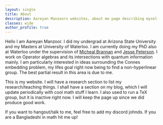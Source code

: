 ```yaml
---
layout: single
title: About
description: Aareyan Manzoors websites, about me page describing myself and the goal of the site.
classes: wide
author_profile: true
---
```

Hello I am Aareyan Manzoor. I did my undergrad at Arizona State University and my Masters at University of Waterloo. I am currently doing my PhD also at Waterloo under the supervision of <a href="https://www.math.uwaterloo.ca/~m2branna/">Micheal Brannan</a> and <a href="https://math.vanderbilt.edu/peters10">Jesse Peterson</a>. I work on Operator algebras and its intersections with quantum information mainly. I am particularly interested in ideas surrounding the Connes embedding problem, my lifes goal right now being to find a non-hyperlinear group. The best partial result in this area is due to me.

This is my website. I will have a research section to list my research/teaching things. I shall have a section on my blog, which I will update periodically with cool math stuff I learn. I also used to run a TeX group, but it is inactive right now. I will keep the page up since we did produce good work.

If you want to hangout/talk to me, feel free to add my discord johnds. If you are a Bangladeshi in math hit me up!
